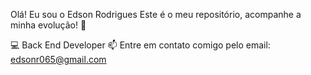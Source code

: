 Olá! Eu sou o Edson Rodrigues
Este é o meu repositório, acompanhe a minha evolução! 🤟

💻 Back End Developer
📫 Entre em contato comigo pelo email: edsonr065@gmail.com
